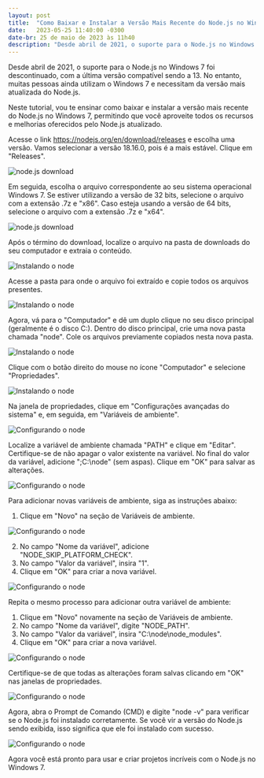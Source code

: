 ```yaml
---
layout: post
title:  "Como Baixar e Instalar a Versão Mais Recente do Node.js no Windows"
date:   2023-05-25 11:40:00 -0300
date-br: 25 de maio de 2023 às 11h40
description: "Desde abril de 2021, o suporte para o Node.js no Windows 7 foi descontinuado, com a última versão compatível sendo a 13. No entanto, muitas pessoas ainda utilizam o Windows 7 e necessitam da versão mais atualizada do Node.js."
---
```


Desde abril de 2021, o suporte para o Node.js no Windows 7 foi descontinuado, com a última versão compatível sendo a 13. No entanto, muitas pessoas ainda utilizam o Windows 7 e necessitam da versão mais atualizada do Node.js.

Neste tutorial, vou te ensinar como baixar e instalar a versão mais recente do Node.js no Windows 7, permitindo que você aproveite todos os recursos e melhorias oferecidos pelo Node.js atualizado.

Acesse o link <a href="https://nodejs.org/en/download/releases" target="_blanck">https://nodejs.org/en/download/releases</a> e escolha uma versão. Vamos selecionar a versão 18.16.0, pois é a mais estável. Clique em "Releases".

![node.js download](https://raw.githubusercontent.com/Albertosouzasoares/tabnews-posts/main/2023-05-25-como-baixar-e-instalar-a-vers%C3%A3o-mais-recente-do-nodejs-no-windows-7/img-1.PNG)

Em seguida, escolha o arquivo correspondente ao seu sistema operacional Windows 7. Se estiver utilizando a versão de 32 bits, selecione o arquivo com a extensão .7z e "x86". Caso esteja usando a versão de 64 bits, selecione o arquivo com a extensão .7z e "x64".

![node.js download](https://raw.githubusercontent.com/Albertosouzasoares/tabnews-posts/main/2023-05-25-como-baixar-e-instalar-a-vers%C3%A3o-mais-recente-do-nodejs-no-windows-7/img-2.PNG)

Após o término do download, localize o arquivo na pasta de downloads do seu computador e extraia o conteúdo.

![Instalando o node](https://raw.githubusercontent.com/Albertosouzasoares/tabnews-posts/main/2023-05-25-como-baixar-e-instalar-a-vers%C3%A3o-mais-recente-do-nodejs-no-windows-7/img-3.jpg)

Acesse a pasta para onde o arquivo foi extraído e copie todos os arquivos presentes.

![Instalando o node](https://raw.githubusercontent.com/Albertosouzasoares/tabnews-posts/main/2023-05-25-como-baixar-e-instalar-a-vers%C3%A3o-mais-recente-do-nodejs-no-windows-7/img-4.jpg)

Agora, vá para o "Computador" e dê um duplo clique no seu disco principal (geralmente é o disco C:). Dentro do disco principal, crie uma nova pasta chamada "node". Cole os arquivos previamente copiados nesta nova pasta.

![Instalando o node](https://raw.githubusercontent.com/Albertosouzasoares/tabnews-posts/main/2023-05-25-como-baixar-e-instalar-a-vers%C3%A3o-mais-recente-do-nodejs-no-windows-7/img-5.PNG)

Clique com o botão direito do mouse no ícone "Computador" e selecione "Propriedades".

![Instalando o node](https://raw.githubusercontent.com/Albertosouzasoares/tabnews-posts/main/2023-05-25-como-baixar-e-instalar-a-vers%C3%A3o-mais-recente-do-nodejs-no-windows-7/img-6.jpg)

Na janela de propriedades, clique em "Configurações avançadas do sistema" e, em seguida, em "Variáveis de ambiente".

![Configurando o node](https://raw.githubusercontent.com/Albertosouzasoares/tabnews-posts/main/2023-05-25-como-baixar-e-instalar-a-vers%C3%A3o-mais-recente-do-nodejs-no-windows-7/img-7.PNG)

Localize a variável de ambiente chamada "PATH" e clique em "Editar". Certifique-se de não apagar o valor existente na variável. No final do valor da variável, adicione ";C:\node" (sem aspas). Clique em "OK" para salvar as alterações.

![Configurando o node](https://raw.githubusercontent.com/Albertosouzasoares/tabnews-posts/main/2023-05-25-como-baixar-e-instalar-a-vers%C3%A3o-mais-recente-do-nodejs-no-windows-7/img-8.PNG)

Para adicionar novas variáveis de ambiente, siga as instruções abaixo:

1. Clique em "Novo" na seção de Variáveis de ambiente.

![Configurando o node](https://raw.githubusercontent.com/Albertosouzasoares/tabnews-posts/main/2023-05-25-como-baixar-e-instalar-a-vers%C3%A3o-mais-recente-do-nodejs-no-windows-7/img-9.PNG)

2. No campo "Nome da variável", adicione "NODE_SKIP_PLATFORM_CHECK".
3. No campo "Valor da variável", insira "1".
4. Clique em "OK" para criar a nova variável.

![Configurando o node](https://raw.githubusercontent.com/Albertosouzasoares/tabnews-posts/main/2023-05-25-como-baixar-e-instalar-a-vers%C3%A3o-mais-recente-do-nodejs-no-windows-7/img-10.PNG)

Repita o mesmo processo para adicionar outra variável de ambiente:

1. Clique em "Novo" novamente na seção de Variáveis de ambiente.
2. No campo "Nome da variável", digite "NODE_PATH".
3. No campo "Valor da variável", insira "C:\node\node_modules".
4. Clique em "OK" para criar a nova variável.

![Configurando o node](https://raw.githubusercontent.com/Albertosouzasoares/tabnews-posts/main/2023-05-25-como-baixar-e-instalar-a-vers%C3%A3o-mais-recente-do-nodejs-no-windows-7/img-11.PNG)

Certifique-se de que todas as alterações foram salvas clicando em "OK" nas janelas de propriedades.

![Configurando o node](https://raw.githubusercontent.com/Albertosouzasoares/tabnews-posts/main/2023-05-25-como-baixar-e-instalar-a-vers%C3%A3o-mais-recente-do-nodejs-no-windows-7/img-12.PNG)

Agora, abra o Prompt de Comando (CMD) e digite "node -v" para verificar se o Node.js foi instalado corretamente. Se você vir a versão do Node.js sendo exibida, isso significa que ele foi instalado com sucesso.

![Configurando o node](https://raw.githubusercontent.com/Albertosouzasoares/tabnews-posts/main/2023-05-25-como-baixar-e-instalar-a-vers%C3%A3o-mais-recente-do-nodejs-no-windows-7/img-13.PNG)

Agora você está pronto para usar e criar projetos incríveis com o Node.js no Windows 7.
